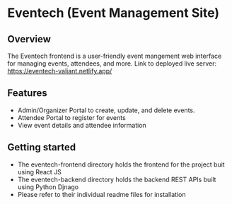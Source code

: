 # Eventech (Event Management Site)

## Overview

The Eventech frontend is a user-friendly event mangement web interface for managing events, attendees, and more.
Link to deployed live server: https://eventech-valiant.netlify.app/

## Features

* Admin/Organizer Portal to create, update, and delete events.
* Attendee Portal to register for events
* View event details and attendee information

## Getting started

* The eventech-frontend directory holds the frontend for the project buit using React JS
* The eventech-backend directory holds the backend REST APIs built using Python Djnago
* Please refer to their individual readme files for installation
